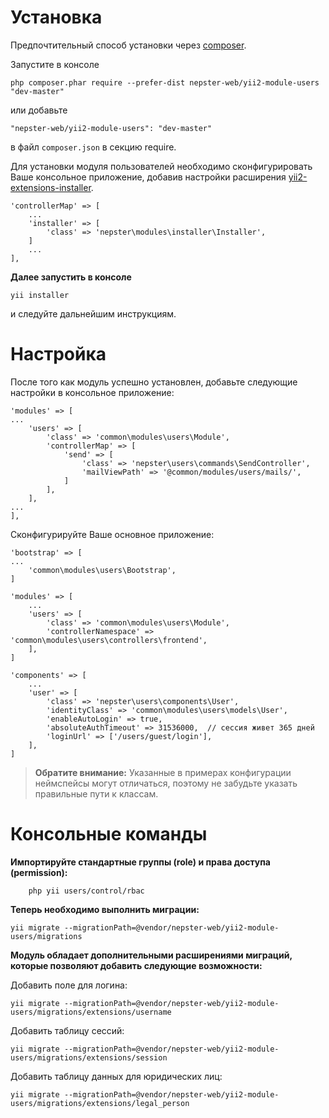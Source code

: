 # Установка

Предпочтительный способ установки через [composer](http://getcomposer.org/download/).

Запустите в консоле

```
php composer.phar require --prefer-dist nepster-web/yii2-module-users "dev-master"
```

или добавьте

```
"nepster-web/yii2-module-users": "dev-master"
```

в файл `composer.json` в секцию require.


Для установки модуля пользователей необходимо сконфигурировать Ваше консольное приложение, добавив настройки расширения [yii2-extensions-installer](https://github.com/nepster-web/yii2-extensions-installer).

```
'controllerMap' => [
    ...
    'installer' => [
        'class' => 'nepster\modules\installer\Installer',
    ]
    ...
],
```


**Далее запустить в консоле**

```
yii installer
```

и следуйте дальнейшим инструкциям.


# Настройка

После того как модуль успешно установлен, добавьте следующие настройки в консольное приложение:

```
'modules' => [
...
    'users' => [
        'class' => 'common\modules\users\Module',
        'controllerMap' => [
            'send' => [
                'class' => 'nepster\users\commands\SendController',
                'mailViewPath' => '@common/modules/users/mails/',
            ]
        ],
    ],
...
],
```

Сконфигурируйте Ваше основное приложение:

```
'bootstrap' => [
...
    'common\modules\users\Bootstrap',
]
```

```
'modules' => [
    ...
    'users' => [
        'class' => 'common\modules\users\Module',
        'controllerNamespace' => 'common\modules\users\controllers\frontend',
    ],
]
```

```
'components' => [
    ...
    'user' => [
        'class' => 'nepster\users\components\User',
        'identityClass' => 'common\modules\users\models\User',
        'enableAutoLogin' => true,
        'absoluteAuthTimeout' => 31536000,  // сессия живет 365 дней
        'loginUrl' => ['/users/guest/login'],
    ],
]
```


> **Обратите внимание:** Указанные в примерах конфигурации неймспейсы могут отличаться, поэтому не забудьте указать правильные пути к классам.


# Консольные команды

**Импортируйте стандартные группы (role) и права доступа (permission):**

```
    php yii users/control/rbac
```

**Теперь необходимо выполнить миграции:**

```
yii migrate --migrationPath=@vendor/nepster-web/yii2-module-users/migrations
```

**Модуль обладает дополнительными расширениями миграций, которые позволяют добавить следующие возможности:**

Добавить поле для логина:
```
yii migrate --migrationPath=@vendor/nepster-web/yii2-module-users/migrations/extensions/username
```

Добавить таблицу сессий:
```
yii migrate --migrationPath=@vendor/nepster-web/yii2-module-users/migrations/extensions/session
```

Добавить таблицу данных для юридических лиц:
```
yii migrate --migrationPath=@vendor/nepster-web/yii2-module-users/migrations/extensions/legal_person
```